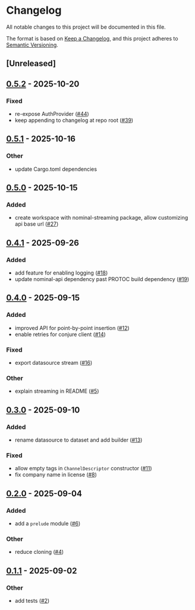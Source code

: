 # Changelog

All notable changes to this project will be documented in this file.

The format is based on [Keep a Changelog](https://keepachangelog.com/en/1.0.0/),
and this project adheres to [Semantic Versioning](https://semver.org/spec/v2.0.0.html).

## [Unreleased]

## [0.5.2](https://github.com/nominal-io/nominal-streaming/compare/v0.5.1...v0.5.2) - 2025-10-20

### Fixed

- re-expose AuthProvider ([#44](https://github.com/nominal-io/nominal-streaming/pull/44))
- keep appending to changelog at repo root ([#39](https://github.com/nominal-io/nominal-streaming/pull/39))

## [0.5.1](https://github.com/nominal-io/nominal-streaming/compare/v0.5.0...v0.5.1) - 2025-10-16

### Other

- update Cargo.toml dependencies

## [0.5.0](https://github.com/nominal-io/nominal-streaming/compare/v0.4.1...v0.5.0) - 2025-10-15

### Added

- create workspace with nominal-streaming package, allow customizing api base url ([#27](https://github.com/nominal-io/nominal-streaming/pull/27))

## [0.4.1](https://github.com/nominal-io/nominal-streaming/compare/v0.4.0...v0.4.1) - 2025-09-26

### Added

- add feature for enabling logging ([#18](https://github.com/nominal-io/nominal-streaming/pull/18))
- update nominal-api dependency past PROTOC build dependency ([#19](https://github.com/nominal-io/nominal-streaming/pull/19))

## [0.4.0](https://github.com/nominal-io/nominal-streaming/compare/v0.3.0...v0.4.0) - 2025-09-15

### Added

- improved API for point-by-point insertion ([#12](https://github.com/nominal-io/nominal-streaming/pull/12))
- enable retries for conjure client ([#14](https://github.com/nominal-io/nominal-streaming/pull/14))

### Fixed

- export datasource stream ([#16](https://github.com/nominal-io/nominal-streaming/pull/16))

### Other

- explain streaming in README ([#5](https://github.com/nominal-io/nominal-streaming/pull/5))

## [0.3.0](https://github.com/nominal-io/nominal-streaming/compare/v0.2.0...v0.3.0) - 2025-09-10

### Added

- rename datasource to dataset and add builder ([#13](https://github.com/nominal-io/nominal-streaming/pull/13))

### Fixed

- allow empty tags in `ChannelDescriptor` constructor ([#11](https://github.com/nominal-io/nominal-streaming/pull/11))
- fix company name in license ([#8](https://github.com/nominal-io/nominal-streaming/pull/8))

## [0.2.0](https://github.com/nominal-io/nominal-streaming/compare/v0.1.1...v0.2.0) - 2025-09-04

### Added

- add a `prelude` module ([#6](https://github.com/nominal-io/nominal-streaming/pull/6))

### Other

- reduce cloning ([#4](https://github.com/nominal-io/nominal-streaming/pull/4))

## [0.1.1](https://github.com/nominal-io/nominal-streaming/compare/v0.1.0...v0.1.1) - 2025-09-02

### Other

- add tests ([#2](https://github.com/nominal-io/nominal-streaming/pull/2))
